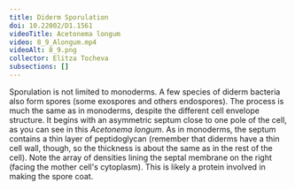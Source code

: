 ```yaml
---
title: Diderm Sporulation
doi: 10.22002/D1.1561
videoTitle: Acetonema longum
video: 8_9_Alongum.mp4
videoAlt: 8_9.png
collector: Elitza Tocheva
subsections: []
---
```


Sporulation is not limited to monoderms. A few species of diderm bacteria also form spores (some exospores and others endospores). The process is much the same as in monoderms, despite the different cell envelope structure. It begins with an asymmetric septum close to one pole of the cell, as you can see in this *Acetonema longum*. As in monoderms, the septum contains a thin layer of peptidoglycan (remember that diderms have a thin cell wall, though, so the thickness is about the same as in the rest of the cell). Note the array of densities lining the septal membrane on the right (facing the mother cell's cytoplasm). This is likely a protein involved in making the spore coat.

